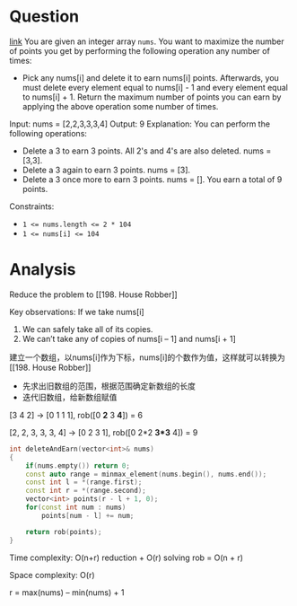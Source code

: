 # Question
[link](https://leetcode-cn.com/problems/delete-and-earn/)
You are given an integer array `nums`. You want to maximize the number of points you get by performing the following operation any number of times:
- Pick any nums[i] and delete it to earn nums[i] points. Afterwards, you must delete every element equal to nums[i] - 1 and every element equal to nums[i] + 1.
Return the maximum number of points you can earn by applying the above operation some number of times.

Input: nums = [2,2,3,3,3,4]
Output: 9
Explanation: You can perform the following operations:
- Delete a 3 to earn 3 points. All 2's and 4's are also deleted. nums = [3,3].
- Delete a 3 again to earn 3 points. nums = [3].
- Delete a 3 once more to earn 3 points. nums = [].
You earn a total of 9 points.

Constraints:
-   `1 <= nums.length <= 2 * 104`
-   `1 <= nums[i] <= 104`

# Analysis
Reduce the problem to [[198. House Robber]]

Key observations: If we take nums[i]

1. We can safely take all of its copies.
2. We can’t take any of copies of nums[i – 1] and nums[i + 1]

建立一个数组，以nums[i]作为下标，nums[i]的个数作为值，这样就可以转换为[[198. House Robber]]

- 先求出旧数组的范围，根据范围确定新数组的长度
- 迭代旧数组，给新数组赋值

[3 4 2] -> [0 1 1 1], rob([0 **2** 3 **4**]) = 6       

[2, 2, 3, 3, 3, 4] -> [0 2 3 1], rob([0 2*2 **3\*3** 4]) = 9

```cpp
int deleteAndEarn(vector<int>& nums)
{
    if(nums.empty()) return 0;
    const auto range = minmax_element(nums.begin(), nums.end());
    const int l = *(range.first);
    const int r = *(range.second);
    vector<int> points(r - l + 1, 0);
    for(const int num : nums)
        points[num - l] += num;

    return rob(points);
}

```
Time complexity: O(n+r) reduction + O(r) solving rob = O(n + r)

Space complexity: O(r)

r = max(nums) – min(nums) + 1
